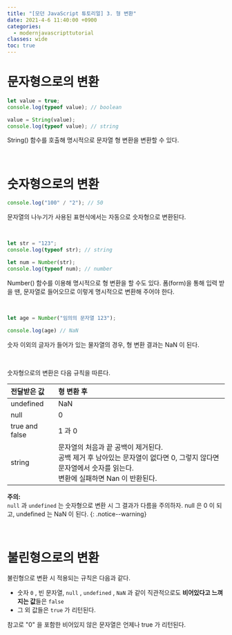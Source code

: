 ```yaml
---
title: "[모던 JavaScript 튜토리얼] 3. 형 변환"
date: 2021-4-6 11:40:00 +0900
categories:
  - modernjavascripttutorial
classes: wide
toc: true
---
```


# 문자형으로의 변환

```jsx
let value = true;
console.log(typeof value); // boolean

value = String(value);
console.log(typeof value); // string
```

String() 함수를 호출해 명시적으로 문자열 형 변환을 변환할 수 있다.

<br>

# 숫자형으로의 변환

```jsx
console.log("100" / "2"); // 50
```

문자열의 나누기가 사용된 표현식에서는 자동으로 숫자형으로 변환된다.

<br>

```jsx
let str = "123";
console.log(typeof str); // string

let num = Number(str);
console.log(typeof num); // number
```

Number() 함수를 이용해 명시적으로 형 변환을 할 수도 있다. 폼(form)을 통해 입력 받을 땐, 문자열로 들어오므로 이렇게 명시적으로 변환해 주어야 한다.

<br>

```jsx
let age = Number("임의의 문자열 123");

console.log(age) // NaN
```

숫자 이외의 글자가 들어가 있는 물자열의 경우, 형 변환 결과는 NaN 이 된다.


<br>

숫자형으로의 변환은 다음 규칙을 따른다.

| 전달받은 값| 형 변환 후 |
| :-------- | :-------- |
| undefined | NaN |
| null | 0 |
| true and false | 1 과 0 |
| string | 문자열의 처음과 끝 공백이 제거된다. <br/> 공백 제거 후 남아있는 문자열이 없다면 0, 그렇지 않다면 문자열에서 숫자를 읽는다. <br/> 변환에 실패하면 Nan 이 반환된다. |

**주의:**  
`null` 과 `undefined` 는 숫자형으로 변환 시 그 결과가 다름을 주의하자. null 은 0 이 되고, undefined 는 NaN 이 된다.
{: .notice--warning}

<br>

# 불린형으로의 변환

불린형으로 변환 시 적용되는 규칙은 다음과 같다.

- 숫자 `0` , 빈 문자열, `null` , `undefined` , `NaN` 과 같이 직관적으로도 **비어있다고 느껴지는 값**들은 `false`
- 그 외 값들은 `true` 가 리턴된다.

참고로 "0" 을 포함한 비어있지 않은 문자열은 언제나 true 가 리턴된다.
